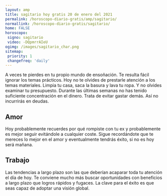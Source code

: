 ```yaml
---
layout: amp
title: sagitario hoy gratis 20 de enero del 2021 
permalink: /horoscopo-diario-gratis/amp/sagitario/
normallink: /horoscopo-diario-gratis/sagitario/
home: FALSE
horoscopo:
 signo: sagitario
 video: -DQpmrrAIeU
ogimg: /images/sagitario_char.png
sitemap:
 priority: 1
 changefreq: 'daily'
---
```



A veces te pierdes en tu propio mundo de ensoñación. Te resulta fácil ignorar los temas prácticos. Hoy no te olvides de prestarle atención a los temas materiales. Limpia tu casa, saca la basura y lava tu ropa. Y no olvides examinar tu presupuesto. Durante las últimas semanas no has tenido suficiente concentración en el dinero. Trata de evitar gastar demás. Así no incurrirás en deudas.

## Amor

Hoy probablemente recuerdes por qué rompiste con tu ex y probablemente es mejor seguir evitándole a cualquier coste. Sigue recordándote que te mereces lo mejor en el amor y eventualmente tendrás éxito, si no es hoy será mañana.

## Trabajo

Las tendencias a largo plazo son las que deberían acaparar toda tu atención el día de hoy. Te conviene mucho más buscar oportunidades con beneficios a largo plazo que logros rápidos y fugaces. La clave para el éxito es que seas capaz de adoptar una visión global.
